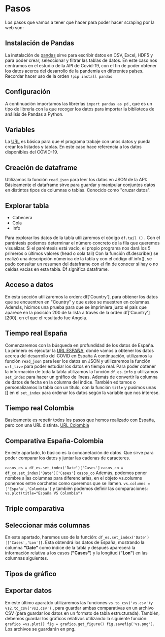 # Pasos
Los pasos que vamos a tener que hacer para poder hacer scraping por la web son:

## Instalación de Pandas
La instalación de [pandas](https://github.com/nebrijas/periodismodedatos-mariofs17/blob/main/api-covid19-pandas.ipynb) sirve para escribir datos en CSV, Excel, HDF5 y para poder crear, seleccionar y filtrar las tablas de datos. En este caso nos centramos en el estudio de la API de Covid-19, con el fin de poder obtener los datos acerca del desarrollo de la pandemia en diferentes países. Recordar hacer uso de la orden ```!pip install pandas```

## Configuración
A continuación importamos las librerías ```import pandas as pd``` , que es un tipo de librería con la que recoger los datos para importar la biblioteca de análisis de Pandas a Python.

## Variables
La [URL](https://api.covid19api.com/countries "URL") es básica para que el programa trabaje con unos datos y pueda crear los listados y tablas. En este caso hace referencia a los datos disponibles del COVID-19. 

## Creación de dataframe
Utilizamos la función ```read_json``` para leer los datos en JSON de la API:
Básicamente el dataframe sirve para guardar y manipular conjuntos datos en distintos tipos de columnas o tablas. Conocido como "cruzar datos". 


## Explorar tabla
- Cabecera
- Cola
- Info

Para explorar los datos de la tabla utilizaremos el código ```df.tail ()``` . Con el paréntesis podemos determinar el número concreto de la fila que queremos visualizar. Si el paréntesis está vacío, el propio programa nos dará los 5 primeros o últimos valores (head o cola tail)
Con la función df.describe() se realizó una descripción númerica de la tabla y con el código df.info(), se pudo consultar un resumen del dataframe con el fin de conocer si hay o no celdas vacías en esta tabla. Df significa dataframe.

## Acceso a datos

En esta sección utilizaremos la orden: df['Country'], para obtener los datos que se encuentren en "Country" y que estos se muestren en columnas. 
Además, hicimos una prueba para que se imprimiera justo el país que aparece en la posición 200 de la lista a través de la orden df['Country'][200], en el que el resultado fue Angola.  


## Tiempo real España

Comenzaremos con la búsqueda en profundidad de los datos de España. Lo primero es ejecutar la [URL ESPAÑA](https://api.covid19api.com/country/spain/status/confirmed/live "URL"), donde vamos a obtener los datos acerca del desarrollo del COVID en España
 A continuación, utilizamos la función ```read_json``` para leer los datos en JSON y utilizaremos la función ```url_live``` para poder estudiar los datos en tiempo real.
Para poder obtener la información de toda la tabla utilizamos la función ```df_es.info``` y utilizamos ```set_index``` para hacer un gráfico de líneas. Además de convertir la columna de datos de fecha en la columna del índice.
También editamos o personalizamos la tabla con un título, con la función ```title``` y pusimos unas [] en el  ```set_index``` para ordenar los datos según la variable que nos interese. 


## Tiempo real Colombia

Basicamente es repetir todos los pasos que hemos realizado con España, pero con una URL distinta. [URL Colombia](https://api.covid19api.com/country/colombia/status/confirmed/live "URL")

## Comparativa España-Colombia

En este apartado, lo básico es la concanetación de datos. Que sirve para poder comparar los datos y juntar las cadenas de caracteres.

```casos_es = df_es.set_index('Date')['Cases']```
```casos_co = df_co.set_index('Date')['Cases']```
```casos_co```
Además, podemos poner nombre a las columnas para diferenciarlas, en el objeto vs.columns ponemos entre corchetes como queremos que se llamen.
```vs.columns = ['España','Colombia']``` y también podemos definir las comparaciones: ```vs.plot(title="España VS Colombia")```

## Triple comparativa

## Seleccionar más columnas
En este apartado, haremos uso de la función: ```df_es.set_index('Date')[['Cases','Lon']]```. Esta obtendrá los datos de España, mostrando la columna **"Date"** como índice de la tabla y después aparecerá la información relativa a los casos (**"Cases"**) y la longitud (**"Lon"**) en las columnas siguientes.

## Tipos de gráfico

## Exportar datos
En este último aparatdo utilizaremos las funciones ```vs.to_csv('vs.csv')```y ```vs2.to_csv('vs2.csv')``` , para guardar ambas comparativas en un archivo CSV (para guardar los datos en un formato de tabla estructurada). 
También, debemos guardar los gráficos relativos utilizando la siguiente función: ```grafico =vs.plot() fig = grafico.get_figure() fig.savefig('vs.png')```.
Los archivos se guardarán en png.
 





